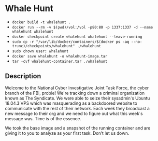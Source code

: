 # Whale Hunt

* `docker build -t whalehunt .`
* `docker run --rm -v $(pwd)/vol:/vol -p80:80 -p 1337:1337 -d --name whalehunt whalehunt`
* `docker checkpoint create whalehunt whalehunt --leave-running`
* `sudo cp -r "/var/lib/docker/containers/$(docker ps -aq --no-trunc)/checkpoints/whalehunt" ./whalehunt`
* `sudo chown user: whalehunt`
* `docker save whalehunt -o whalehunt-image.tar`
* `tar -cvf whalehunt-container.tar ./whalehunt`

## Description

Welcome to the National Cyber Investigative Joint Task Force, the cyber branch of the FBI, probie! We're tracking down a criminal organization known as The Syndicate. We were able to seize their sysadmin's Ubuntu 18.04.3 VPS which was masquerading as a backdoored website to communicate with the rest of their network. Each week they broadcast a new message to their org and we need to figure out what this week's message was. Time is of the essence.

We took the base image and a snapshot of the running container and are giving it to you to analyze as your first task. Don't let us down.
